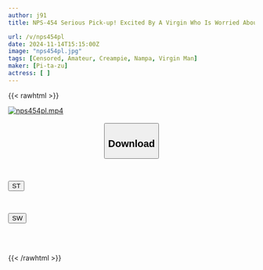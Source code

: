 ```yaml
---
author: j91
title: NPS-454 Serious Pick-up! Excited By A Virgin Who Is Worried About Phimosis And Impotence, She Tempts Him By Saying, “Shall I Put It In?” But He Refuses, Saying, “I Want My First Time To Be With My Girlfriend…”! Unable To Resist, She Inserts Her Raw Dick And Says, “You Can Cum Inside, So Don’t Stop!!” The Girl Who Takes Her Virginity And Cums All Over The Place! Just A Little! And Forces The Insertion! Inside…

url: /v/nps454pl
date: 2024-11-14T15:15:00Z
image: "nps454pl.jpg"
tags: [Censored, Amateur, Creampie, Nampa, Virgin Man]
maker: [Pi-ta-zu]
actress: [ ]
---
```



{{< rawhtml >}}

<div class="video" data-videoid="BA9LjQL6J2sykpo">
    <a href="javascript:;">
        <img src="/v/nps454pl/nps454pl.jpg" width="WIDTH" height="HEIGHT" alt="nps454pl.mp4" loading="lazy">
    </a>
</div>

<script type="text/javascript" src="https://j91.asia/asset/on-demand-st.js"></script>

<br>
  <link rel="stylesheet" href="https://j91.asia/asset/bs5.css">
  
  <center>
  <button class="btn btn-primary" type="button" data-bs-toggle="collapse" data-bs-target=".multi-collapse" aria-expanded="false" aria-controls="multiCollapseExample1 multiCollapseExample2"><h2>Download</h2></button></center>
</p>
<div class="row">
  <div class="col">
    <div class="collapse multi-collapse" id="multiCollapseExample1">
      <div class="card card-body">
	      	      <br>
<div class="buttons">  
<p><a href="/v/nps454pl/st.html" target="_blank"><button class="btn-hover color-3"><i class="fa fa-download"></i> ST</button></a></p></div>
    </div>
  </div>
</div>
  <div class="col">
    <div class="collapse multi-collapse" id="multiCollapseExample2">
      <div class="card card-body">
	      <br>
<div class="buttons">
<p><a href="/v/nps454pl/sw.html" target="_blank"><button class="btn-hover color-2"><i class="fa fa-download"></i> SW</button></a></p></div>
<br><br>
      </div>
    </div>
  </div>
</div>

{{< /rawhtml >}}